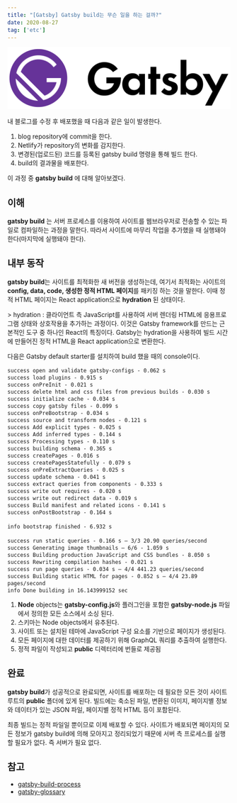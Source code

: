 ```yaml
---
title: "[Gatsby] Gatsby build는 무슨 일을 하는 걸까?"
date: 2020-08-27
tag: ['etc']
---
```


![Gatsby logo](./images/Gatsby_Logo.png)

내 블로그를 수정 후 배포했을 때 다음과 같은 일이 발생한다.

1. blog repository에 commit을 한다.
2. Netlify가 repository의 변화를 감지한다.
3. 변경된(업로드된) 코드를 등록된 gatsby build 명령을 통해 빌드 한다.
4. build의 결과물을 배포한다.

이 과정 중 **gatsby build** 에 대해 알아보겠다.

## 이해

**gatsby build** 는 서버 프로세스를 이용하여 사이트를 웹브라우저로 전송할 수 있는 파일로 컴파일하는 과정을 말한다. 따라서 사이트에 마무리 작업을 추가했을 때 실행돼야 한다(마지막에 실행돼야 한다).

## 내부 동작

**gatsby build**는 사이트를 최적화한 새 버전을 생성하는데, 여기서 최적화는 사이트의 **config, data, code, 생성한 정적 HTML 페이지**를 패키징 하는 것을 말한다. 이때 정적 HTML 페이지는 React application으로 **hydration** 된 상태이다.

&gt; hydration : 클라이언트 측 JavaScript를 사용하여 서버 렌더링 HTML에 응용프로그램 상태와 상호작용을 추가하는 과정이다. 이것은 Gatsby framework를 만드는 근본적인 도구 중 하나인 React의 특징이다. Gatsby는 hydration을 사용하여 빌드 시간에 만들어진 정적 HTML을 React application으로 변환한다.

다음은 Gatsby default starter를 설치하여 build 했을 때의 console이다.

```shell
success open and validate gatsby-configs - 0.062 s
success load plugins - 0.915 s
success onPreInit - 0.021 s
success delete html and css files from previous builds - 0.030 s
success initialize cache - 0.034 s
success copy gatsby files - 0.099 s
success onPreBootstrap - 0.034 s
success source and transform nodes - 0.121 s
success Add explicit types - 0.025 s
success Add inferred types - 0.144 s
success Processing types - 0.110 s
success building schema - 0.365 s
success createPages - 0.016 s
success createPagesStatefully - 0.079 s
success onPreExtractQueries - 0.025 s
success update schema - 0.041 s
success extract queries from components - 0.333 s
success write out requires - 0.020 s
success write out redirect data - 0.019 s
success Build manifest and related icons - 0.141 s
success onPostBootstrap - 0.164 s
⠀
info bootstrap finished - 6.932 s
⠀
success run static queries - 0.166 s — 3/3 20.90 queries/second
success Generating image thumbnails — 6/6 - 1.059 s
success Building production JavaScript and CSS bundles - 8.050 s
success Rewriting compilation hashes - 0.021 s
success run page queries - 0.034 s — 4/4 441.23 queries/second
success Building static HTML for pages - 0.852 s — 4/4 23.89 pages/second
info Done building in 16.143999152 sec
```

1. **Node** objects는 **gatsby-config.js**와 플러그인을 포함한 **gatsby-node.js** 파일에서 정의한 모든 소스에서 소싱 된다.
2. 스키마는 Node objects에서 유추된다.
3. 사이트 또는 설치된 테마에 JavaScript 구성 요소를 기반으로 페이지가 생성된다.
4. 모든 페이지에 대한 데이터를 제공하기 위해 GraphQL 쿼리를 추출하여 실행한다.
5. 정적 파일이 작성되고 **public** 디렉터리에 번들로 제공됨

## 완료

**gatsby build**가 성공적으로 완료되면, 사이트를 배포하는 데 필요한 모든 것이 사이트 루트의 **public** 폴더에 있게 된다. 빌드에는 축소된 파일, 변환된 이미지, 페이지별 정보와 데이터가 있는 JSON 파일, 페이지별 정적 HTML 등이 포함된다.

최종 빌드는 정적 파일일 뿐이므로 이제 배포할 수 있다. 사이트가 배포되면 페이지의 모든 정보가 gatsby build에 의해 모아지고 정리되었기 때문에 서버 측 프로세스를 실행할 필요가 없다. 즉 서버가 필요 없다.

## 참고

- [gatsby-build-process](https://www.gatsbyjs.com/docs/overview-of-the-gatsby-build-process/#understanding-gatsby-build-build-time)
- [gatsby-glossary](https://www.gatsbyjs.com/docs/glossary/)
